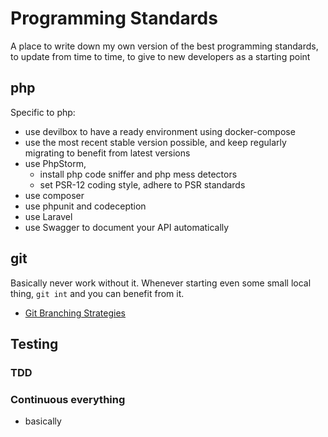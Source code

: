 # Programming Standards

A place to write down my own version of the best programming standards, to update from time to time, 
to give to new developers as a starting point

## php
Specific to php:
* use devilbox to have a ready environment using docker-compose 
* use the most recent stable version possible, and keep regularly migrating to benefit from latest versions
* use PhpStorm, 
  - install php code sniffer and php mess detectors
  - set PSR-12 coding style, adhere to PSR standards
* use composer
* use phpunit and codeception
* use Laravel
* use Swagger to document your API automatically

## git
Basically never work without it. Whenever starting even some small local thing, ``git int`` and you
can benefit from it.
- [Git Branching Strategies](https://www.youtube.com/watch?v=y4yg7aT4NgM)

## Testing

### TDD

### Continuous everything
* basically 
